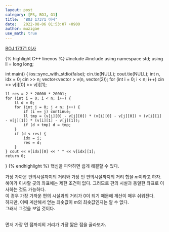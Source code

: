 ```yaml
---
layout: post
category: [PS, BOJ, G1]
title:  "BOJ 17371 이사"
date:   2022-08-06 01:53:07 +0900
author: muzigae
use_math: true
---
```

[BOJ 17371 이사](https://www.acmicpc.net/problem/17371)

{% highlight C++ linenos %}
#include <iostream>
#include <queue>
using namespace std;
using ll = long long;

int main() {
	ios::sync_with_stdio(false); cin.tie(NULL); cout.tie(NULL);
	int n, idx = 0; cin >> n;
	vector<vector<ll> > v(n, vector<ll>(2));
	for (int i = 0; i < n; i++) cin >> v[i][0] >> v[i][1];

	ll res = 2 * 20000 * 20001;
	for (int i = 0; i < n; i++) {
		ll d = 0;
		for (int j = 0; j < n; j++) {
			if (i == j) continue;
			ll tmp = (v[i][0] - v[j][0]) * (v[i][0] - v[j][0]) + (v[i][1] - v[j][1]) * (v[i][1] - v[j][1]);
			if (d < tmp) d = tmp;
		}
		if (d < res) {
			idx = i;
			res = d;
		}
	} cout << v[idx][0] << " " << v[idx][1];
	return 0;
}
{% endhighlight %}
핵심을 파악하면 쉽게 해결할 수 있다.<br>

가장 가까운 편의시설까지의 거리와 가장 먼 편의시설까지의 거리 합을 $m$이라고 하자.
혜아가 이사할 곳의 좌표에는 제한 조건이 없다. 그러므로 편의 시설과 동일한 좌표로 이사하는 것도 가능하다.<br>
이 경우 가장 가까운 편의 시설과의 거리가 0이 되기 때문에 계산이 매우 쉬워진다.<br>
하지만, 이때 계산해서 얻는 최솟값이 $m$의 최솟값인지는 알 수 없다.<br>
그래서 그것을 보일 것이다.<br><br>

먼저 가장 먼 점까지의 거리가 가장 짧은 점을 골라보자.<br>
